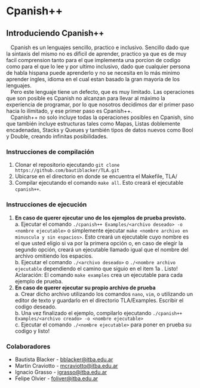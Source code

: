 # Cpanish++

## Introduciendo Cpanish++
&nbsp;&nbsp;&nbsp;Cpanish es un lenguajes sencillo, practico e inclusivo. Sencillo dado que la sintaxis del mismo no es dificil de aprender, practico ya que es de muy facil comprension tanto para el que implementa una porcion de codigo como para el que lo lee y por ultimo inclusivo, dado que cualquier persona de habla hispana puede aprenderlo y no se necesita en lo más minimo aprender ingles, idioma en el cual estan basado la gran mayoria de los lenguajes. <br>
&nbsp;&nbsp;&nbsp;Pero este lenguaje tiene un defecto, que es muy limitado. Las operaciones que son posible es Cpanish no alcanzan para llevar al máximo la experiencia de programar, por lo que nosotros decidimos dar el primer paso hacia lo ilimitado, y ese primer paso es Cpanish++.<br>
&nbsp;&nbsp;&nbsp;Cpanish++ no solo incluye todas la operaciones posibles en Cpanish, sino que también incluye estructuras tales como Mapas, Listas doblemente encadenadas, Stacks y Queues y también tipos de datos nuevos como Bool y Double, creando infinitas posibilidades.  


### Instrucciones de compilación 
1. Clonar el repositorio ejecutando `git clone https://github.com/bautiblacker/TLA.git`
2. Ubicarse en el directorio en donde se encuentra el Makefile, TLA/
3. Compilar ejecutando el comando `make all`. Esto creará el ejecutable `cpanish++`.

### Instrucciones de ejecución
1. **En caso de querer ejecutar uno de los ejemplos de prueba provisto.**<br>
  a. Ejecutar el comando `./cpanish++ Examples/<archivo deseado> -o <nombre ejecutable>` o simplemente ejecutar `make <nombre archivo en minuscula y sin espacios>`. Esto creará un ejecutable cuyo nombre es el que usted eligio si va por la primera opción o, en caso de elegir la segundo opción, creará un ejecutable llamado igual que el nombre del archivo omitiendo los espacios.<br>
  b. Ejecutar el comando `./<archivo deseado>` o `./<nombre archivo ejecutable` dependiendo el camino que siguio en el item 1a . Listo! <br>
  Aclaración: El comando `make examples` crea un ejecutable para cada ejemplo de prueba.
2. **En caso de querer ejecutar su propio archivo de prueba**<br>
  a. Crear dicho archivo utilizando los comandos `nano`, `vim`, o utilizando un editor de texto y guardarlo en el directorio TLA/Examples.  Escribir el codigo deseado.<br>
  b. Una vez finalizado el ejemplo, compilarlo ejecutando `./cpanish++ Examples/<archivo creado> -o <nombre ejecutable>` <br>
  c. Ejecutar el comando `./<nombre ejecutable>` para poner en prueba su codigo y listo!<br>
  
### Colaboradores
- Bautista Blacker - bblacker@itba.edu.ar
- Martin Craviotto - mcraviotto@itba.edu.ar
- Ignacio Grasso - igrasso@itba.edu.ar
- Felipe Olvier - foliver@itba.edu.ar
  

